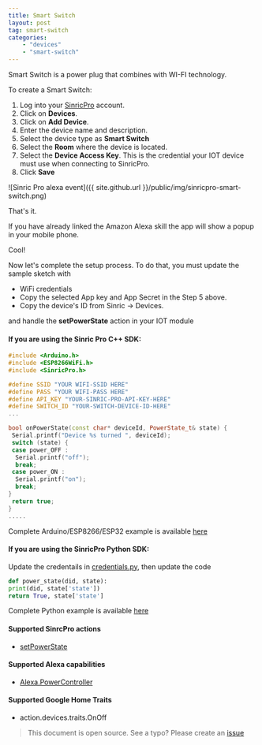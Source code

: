 ```yaml
---
title: Smart Switch
layout: post
tag: smart-switch
categories: 
    - "devices"
    - "smart-switch"
---
```



Smart Switch is a power plug that combines with WI-FI technology. 

To create a Smart Switch:

1. Log into your  [SinricPro](https://sinric.pro/) account.
2. Click on **Devices**.
3. Click on **Add Device**.
4. Enter the device name and description.
5. Select the device type as **Smart Switch**
6. Select the **Room** where the device is located.
5. Select the **Device Access Key**. This is the credential your IOT device must use when connecting to SinricPro. 
6. Click **Save**

![Sinric Pro alexa event]({{ site.github.url }}/public/img/sinricpro-smart-switch.png)

That's it. 

If you have already linked the Amazon Alexa skill the app will show a popup in your mobile phone.

Cool!

Now let's complete the setup process. To do that, you must update the sample sketch with 
- WiFi credentials
- Copy the selected App key and App Secret in the Step 5 above.
- Copy the device's ID from Sinric -> Devices.

and handle the **setPowerState** action in your IOT module 

#### If you are using the Sinric Pro C++ SDK: 
```c++
#include <Arduino.h>
#include <ESP8266WiFi.h>
#include <SinricPro.h>

#define SSID "YOUR WIFI-SSID HERE"
#define PASS "YOUR WIFI-PASS HERE"
#define API_KEY "YOUR-SINRIC-PRO-API-KEY-HERE"
#define SWITCH_ID "YOUR-SWITCH-DEVICE-ID-HERE"
...

bool onPowerState(const char* deviceId, PowerState_t& state) {
 Serial.printf("Device %s turned ", deviceId);
 switch (state) {
 case power_OFF : 
  Serial.printf("off"); 
  break;
 case power_ON : 
  Serial.printf("on"); 
  break;
}
 return true;
}
.....
```
Complete Arduino/ESP8266/ESP32 example is available [here](https://github.com/sinricpro/esp8266-esp32-sdk/tree/master/examples/Switch)

#### If you are using the SinricPro Python SDK: 
Update the credentails in [credentials.py](https://github.com/sinricpro/python-examples/blob/master/pro_switch_example/credentials.py), then update the code

```python
def power_state(did, state):
print(did, state['state'])
return True, state['state']
```
Complete Python example is available [here](https://github.com/sinricpro/python-pxamples/blob/master/pro_switch_example/app.py) 

#### Supported SinrcPro actions
- [setPowerState](https://github.com/sinricpro/sample_messages/blob/master/01_PowerState/01_setPowerState/01_Request.json)

#### Supported Alexa capabilities
-  [Alexa.PowerController](https://developer.amazon.com/docs/device-apis/alexa-powercontroller.html)

####  Supported Google Home Traits
-  action.devices.traits.OnOff

> This document is open source. See a typo? Please create an [issue](https://github.com/sinricpro/help-docs)